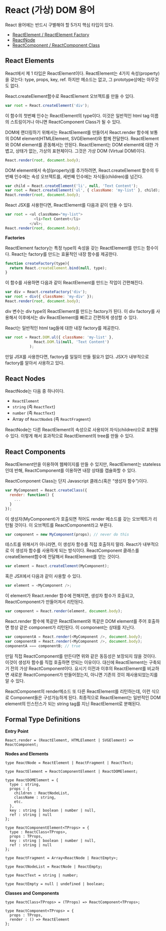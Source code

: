 React (가상) DOM 용어
==============

React 용어에는 반드시 구별해야 할 5가지 핵심 타입이 있다.

- [ReactElement / ReactElement Factory](#react-elements)
- [ReactNode](#react-nodes)
- [ReactComponent / ReactComponent Class](#react-components)


React Elements
--------------

React에서 제 1 타입은 ReactElement이다. ReactElement는 4가지 속성(property)을 갖는다: type, props, key, ref. 하지만 메소드는 없고, 그 prototype상에는 아무것도 없다.

React.createElement함수로 ReactElement 오브젝트를 만들 수 있다.

```javascript
var root = React.createElement('div');
```

이 함수의 첫번째 인수는 ReactElement의 type이다. 이것은 일반적인 html tag 이름의 스트링이거나 아니면 ReactComponent Class가 될 수 있다.

DOM에 랜더링하기 위해서는 ReactElement를 만들어서 React.render 함수에 보통의 DOM element(HTMLElement, SVGElement)와 함께 전달한다. ReactElement와 DOM element를 혼동해서는 안된다. ReactElement는 DOM element에 대한 가볍고, 상태가 없는, 가상의 표현체이다. 그것은 가상 DOM (Virtual DOM)이다.

```javascript
React.render(root, document.body);
```

DOM element에서 속성(property)를 추가하려면, React.createElement 함수의 두번째 인수에는 속성 오브젝트를, 세번째 인수에는 자식들(children)를 넘긴다.

```javascript
var child = React.createElement('li', null, 'Text Content');
var root = React.createElement('ul', { className: 'my-list' }, child);
React.render(root, document.body);
```

React JSX를 사용한다면, ReactElement를 다음과 같이 만들 수 있다.

```javascript
var root = <ul className="my-list">
             <li>Text Content</li>
           </ul>;
React.render(root, document.body);
```

__Factories__

ReactElement factory는 특정 type의 속성을 갖는 ReactElement를 만드는 함수이다. React는 factory를 만드는 효율적인 내장 함수를 제공한다.

```javascript
function createFactory(type){
  return React.createElement.bind(null, type);
}
```

이 함수를 사용하면 다음과 같이 ReactElement를 만드는 작업이 간편해진다.

```javascript
var div = React.createFactory('div');
var root = div({ className: 'my-div' });
React.render(root, document.body);
```

div 변수는 div type의 ReactElement를 만드는 factory가 된다. 이 div factory를 사용해서 이후에서는 div ReactElement를 빠르고 간편하게 생성할 수 있다.

React는 일반적인 html tag들에 대한 내장 factory를 제공한다.

```javascript
var root = React.DOM.ul({ className: 'my-list' },
             React.DOM.li(null, 'Text Content')
           );
```

만일 JSX를 사용한다면, factory를 일일이 만들 필요가 없다. JSX가 내부적으로 factory를 알아서 사용하고 있다.


React Nodes
-----------

ReactNode는 다음 중 하나이다.

- `ReactElement`
- `string` (즉 `ReactText`)
- `number` (즉 `ReactText`)
- Array of `ReactNode`s (즉 `ReactFragment`)


ReactNode는 다른 ReactElement의 속성으로 사용되어 자식(children)으로 표현될 수 있다. 이렇게 해서 효과적으로 ReactElement의 tree를 만들 수 있다.


React Components
----------------

ReactElement만을 이용하여 웹페이지를 만들 수 있지만, ReactElement는 stateless인데 반해, ReactComponent를 이용하면 내장 상태를 캡슐화할 수 있다.

ReactComponent Class는 단지 Javascript 클래스(혹은 “생성자 함수”)이다.

```javascript
var MyComponent = React.createClass({
  render: function() {
    ...
  }
});
```

이 생성자(MyComponent)가 호출되면 적어도 render 메소드를 갖는 오브젝트가 리턴될 것이다. 이 오브젝트를 ReactComponent라고 부른다.

```javascript
var component = new MyComponent(props); // never do this
```

테스트를 위해서가 아니라면, 이 생성자 함수를 직접 호출하지 말라. React가 내부적으로 이 생성자 함수를 사용하게 되는 방식이다. ReactComponent 클래스를 createElement함수에 전달해서 ReactElement를 얻는 것이다.

```javascript
var element = React.createElement(MyComponent);
```

혹은 JSX에서 다음과 같이 사용할 수 있다.

```javascript
var element = <MyComponent />;
```

이 element가 React.render 함수에 전해지면, 생성자 함수가 호출되고, ReactComponent가 만들어져서 리턴된다.

```javascript
var component = React.render(element, document.body);
```

React.render 함수에 똑같은 ReactElement와 똑같은 DOM element를 주어 호출하면 항상 같은 component가 리턴된다. 이 component는 상태를 지닌다.

```javascript
var componentA = React.render(<MyComponent />, document.body);
var componentB = React.render(<MyComponent />, document.body);
componentA === componentB; // true
```

만일 직접 ReactComponent를 만든다면 위와 같은 동등성은 보장되지 않을 것이다. 이것이 생성자 함수를 직접 호출하면 안되는 이유이다. 대신에 ReactElement는 구축되기 전의 가상 ReactComponent이다. 요시기 이전과 이후의 ReactElement를 비교하면 새로운 ReactComponent가 만들어졌는지, 아니면 기존의 것이 재사용되었는지를 알 수 있다.

ReactComponent의 render메소드 또 다른 ReactElement를 리턴하는데, 이런 식으로 Component들은 구성가능하게 된다. 최종적으로 ReactElement는 일반적인 DOM element의 인스턴스가 되는 string tag를 지닌 ReactElement로 분해된다.

Formal Type Definitions
-----------------------

__Entry Point__

```
React.render = (ReactElement, HTMLElement | SVGElement) => ReactComponent;
```

__Nodes and Elements__

```
type ReactNode = ReactElement | ReactFragment | ReactText;

type ReactElement = ReactComponentElement | ReactDOMElement;

type ReactDOMElement = {
  type : string,
  props : {
    children : ReactNodeList,
    className : string,
    etc.
  },
  key : string | boolean | number | null,
  ref : string | null
};

type ReactComponentElement<TProps> = {
  type : ReactClass<TProps>,
  props : TProps,
  key : string | boolean | number | null,
  ref : string | null
};

type ReactFragment = Array<ReactNode | ReactEmpty>;

type ReactNodeList = ReactNode | ReactEmpty;

type ReactText = string | number;

type ReactEmpty = null | undefined | boolean;
```

__Classes and Components__

```
type ReactClass<TProps> = (TProps) => ReactComponent<TProps>;

type ReactComponent<TProps> = {
  props : TProps,
  render : () => ReactElement
};
```
